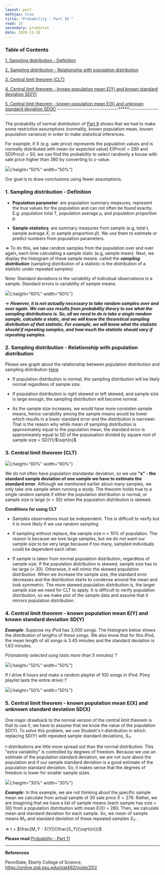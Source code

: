 ```yaml
---
layout: post
mathjax: true
title: "Probability - Part 10 "
read: 15
secondary: prob&stat
date: 2020-12-28
---
```

### Table of Contents
[1. Sampling distribution - Definition ](#samplingdistribution)

[2. Sampling distribution - Relationship with population distribution](#samplingdistribution2)

[3. Central limit theorem (CLT)](#centrallimittheorem)
  
[4. Central limit theorem - known population mean E(Y) and known standard deviation SD(Y)](#centrallimittheorem2)
  
[5. Central limit theorem - known population mean E(X) and unknown standard deviation SD(X)](#centrallimittheorem3)
                        -------------------------------*****--------------------------------------

The probability of normal distribution of [Part 9](https://lytranp.github.io/notes/prob9) shows that we had to make some restrictive assumptions (normality, known population mean, known population variance) in order to make statistical inferences. 

For example, if X (e.g. sale price) represents the population values and is normally distributed with mean (or expected value) E(Price) = 280 and SD(Price) = 50, we can find the probability to select randomly a house with sale price higher than 380 by converting to z-value.

![](/sources/prob10-1.png){:height="50%" width="50%"}

Our goal is to draw conclusions using fewer assumptions. 

### 1. Sampling distribution - Definition <a class="anchor" id="samplingdistribution"></a>

+ **Population parameter**: are population summary measures, represent the true values for the population and can not often be found exactly. E.g: population total T, population average $\mu$, and population proportion p.

+ **Sample statistics**: are summary measures from sample (e.g, total t, sample average $\bar{X}$, or sample proportion $\hat{p}$). We use them to estimate or predict numbers from population parameters.

=> To do this, we take random samples from the population over and over again, each time calculating a sample static (e.g, sample mean). Next, we display the histogram of these sample means: called the ***sampling distribution*** (sampling distribution of a statistic is the distribution of a statistic under repeated samples)

Note: Standard deviations is the variability of individual observations in a sample. Standard errors is variability of sample means.

![](/sources/prob10-6.png){:height="60%" width="60%"}

=> ***However, it is not actually necessary to take random samples over and over again. We can use results from probability theory to see what the sampling distributions is. So, all we need to do is take a single random sample, calculate a static, and we will know the theoretical sampling distribution of that statistic. For example, we will know what the statistic should if repeating samples, and how much the statistic should vary if repeating samples.***

### 2. Sampling distribution - Relationship with population distribution <a class="anchor" id="samplingdistribution2"></a>

Please see graph about the relationship between population distribution and sampling distribution [Here](https://gallery.shinyapps.io/CLT_mean/)

+ If population distribution is normal, the sampling distribution will be likely normal regardless of sample size.

+ If population distribution is right skewed or left skewed, and sample size is large enough, the sampling distribution will become normal.

+ As the sample size increases, we would have more consisten sample means, hence variability among the sample means would be lower which results in a lower standard error and the distribution is narrower. That is the reason why while mean of sampling distribution is approximately equal to the population mean, the standard error is approximately equal to SD of the populuation divided by square root of sample size = SD(Y)/$\sqrt{n}$

### 3. Central limit theorem (CLT) <a class="anchor" id="centrallimittheorem"></a>

![](/sources/prob10-7.png){:height="60%" width="60%"}

We do not often have population standardar deviation, so we use **"s" - the standard sample deviation of one sample we have to estimate the standard error**. Although we mentioned earlier about many samples, we only take one sample when running a study. The theorem holds true to a single random sample if either the population distribution is normal, or sample size is large (n > 30) when the population distribution is skewed. 

**Conditions for using CLT**

+ Samples observations must be independent. This is difficult to verify but it is more likely if we use random sampling 

+ If sampling without replace, the sample size n < 10% of population. The reason is because we love large samples, but we do not want our sample size to be very large because if too many, sampled individuals could be dependent each other. 

+ If sample is taken from normal population distribution, regardless of sample size. If the population distribution is skewed, sample size has to be large (> 30). Otherwise, it will mimic the skewed population distribution. When we increase the sample size, the standard error decreases and the distribution starts to condense around the mean and look symmetric. The more skewed population distribution is, the larger sample size we need for CLT to apply. It is difficult to verify population distribution, so we make plot of the sample data and assume that it mirrors population distribution. 

### 4. Central limit theorem - known population mean E(Y) and known standard deviation SD(Y) <a class="anchor" id="centrallimittheorem2"></a>

***Example***: Suppose my iPod has 3,000 songs. The histogram below shows the distribution of lengths of these songs. We also know that for this iPod, the mean length of all songs is 3.45 minutes and the standard deviation is 1.63 minutes. 

*P(randomly selected song lasts more than 5 minutes) ?*

![](/sources/prob10-8.png){:height="50%" width="50%"}

If I drive 6 hours and make a random playlist of 100 songs in iPod. P(my playlist lasts the entire drive) ? 

![](/sources/prob10-9.png){:height="50%" width="50%"}

### 5. Central limit theorem - known population mean E(X) and unknown standard deviation SD(X) <a class="anchor" id="centrallimittheorem3"></a>

One major drawback to the normal version of the central limit theorem is that to use it, we have to assume that we know the value of the population SD(Y). To solve this problem, we use Student's t-distribution in which replacing SD(Y) with repeated sample standard deviations, $S_Y$.

t-distributions are little more spread out than the normal distribution. This "extra variability" is controlled by degrees of freedom. Because we use an estimate of the population standard deviation, we are not sure about the population and if our sample standard deviation is a good estimate of the population standard deviation. So, it makes sense that the degrees of freedom is lower for smaller sample sizes. 

![](/sources/prob10-5.png){:height="30%" width="30%"}

***Example***: In this example, we are not thinking about the specific sample mean we calculate from actual sample of 30 sale price $\bar{X} = 278$. Rather, we are imagining that we have a list of sample means (each sample has size = 30) from a population distribution with mean E(X) = 280. Then, we calculate mean and standard deviation for each sample. So, we mean of sample means $M_Y$ and standard deviation of these repeated samples $S_Y$ .

=> t = $\frac{M_Y - E(Y)}{\frac{S_Y}{\sqrt{n}}}$

**Please read** [Probability - Part 11](https://lytranp.github.io/notes/prob11)

-------------------------------------------------
**References**

PennState, Eberly College of Science, https://online.stat.psu.edu/stat462/node/251/

